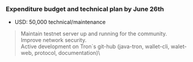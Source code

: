 ### Expenditure budget and technical plan by June 26th
       
- USD: 50,000 technical/maintenance 
> Maintain testnet server up and running for the community.\
> Improve network security.\
> Active development on Tron`s git-hub (java-tron, wallet-cli, walet-web, protocol, documentation)\
